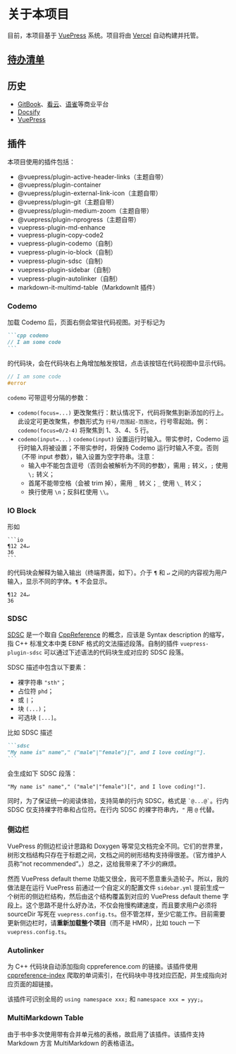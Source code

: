 # 关于本项目

目前，本项目基于 [VuePress](https://v2.vuepress.vuejs.org) 系统。项目将由 [Vercel](https://vercel.com) 自动构建并托管。

## [待办清单](/todo)

## 历史

- [GitBook](https://www.gitbook.com/)、[看云](https://www.kancloud.cn/)、[语雀](https://www.yuque.com)等商业平台
- [Docsify](https://docsify.js.org)
- [VuePress](https://v2.vuepress.vuejs.org)

## 插件

本项目使用的插件包括：

- @vuepress/plugin-active-header-links（主题自带）
- @vuepress/plugin-container
- @vuepress/plugin-external-link-icon（主题自带）
- @vuepress/plugin-git（主题自带）
- @vuepress/plugin-medium-zoom（主题自带）
- @vuepress/plugin-nprogress（主题自带）
- vuepress-plugin-md-enhance
- vuepress-plugin-copy-code2
- vuepress-plugin-codemo（自制）
- vuepress-plugin-io-block（自制）
- vuepress-plugin-sdsc（自制）
- vuepress-plugin-sidebar（自制）
- vuepress-plugin-autolinker（自制）
- markdown-it-multimd-table（MarkdownIt 插件）

### Codemo

加载 Codemo 后，页面右侧会常驻代码视图。对于标记为

~~~md
```cpp codemo
// I am some code
```
~~~

的代码块，会在代码块右上角增加触发按钮，点击该按钮在代码视图中显示代码。
```cpp codemo
// I am some code
#error
```

`codemo` 可带逗号分隔的参数：
- `codemo(focus=...)` 更改聚焦行：默认情况下，代码将聚焦到新添加的行上。此设定可更改聚焦，参数形式为 `行号/范围起-范围讫`，行号零起始。例：`codemo(focus=0/2-4)` 将聚焦到 1、3、4、5 行。
- `codemo(input=...)` `codemo(input)` 设置运行时输入。带实参时，Codemo 运行时输入将被设置；不带实参时，将保持 Codemo 运行时输入不变。否则（不带 input 参数），输入设置为空字符串。注意：
    - 输入中不能包含逗号（否则会被解析为不同的参数），需用 `;` 转义，`;` 使用 `\;` 转义；
    - 首尾不能带空格（会被 trim 掉），需用 `_` 转义；`_` 使用 `\_` 转义；
    - 换行使用 `\n`；反斜杠使用 `\\`。

### IO Block

形如
~~~
```io
¶12 24↵
36
```
~~~

的代码块会解释为输入输出（终端界面，如下）。介于 `¶` 和 `↵` 之间的内容视为用户输入，显示不同的字体。`¶` 不会显示。

```io
¶12 24↵
36
```

### SDSC

[SDSC](https://en.cppreference.com/mwiki/index.php?title=Template:sdsc) 是一个取自 [CppReference](https://zh.cppreference.com) 的概念，应该是 Syntax description 的缩写，指 C++ 标准文本中类 EBNF 格式的文法描述段落。自制的插件 `vuepress-plugin-sdsc` 可以通过下述语法的代码块生成对应的 SDSC 段落。

SDSC 描述中包含以下要素：
- 裸字符串 `"sth"`；
- 占位符 `phd`；
- 或 `|`；
- 块 `(...)`；
- 可选块 `[...]`。

比如 SDSC 描述

~~~md
```sdsc
"My name is" name"," ("male"|"female")[", and I love coding!"].
```
~~~

会生成如下 SDSC 段落：

```sdsc
"My name is" name"," ("male"|"female")[", and I love coding!"].
```

同时，为了保证统一的阅读体验，支持简单的行内 SDSC，格式是 `` `@...@` ``。行内 SDSC 仅支持裸字符串和占位符。在行内 SDSC 的裸字符串内，`"` 用 `@` 代替。

### 侧边栏

VuePress 的侧边栏设计思路和 Doxygen 等常见文档完全不同。它们的世界里，树形文档结构只存在于标题之间，文档之间的树形结构支持得很差。（官方维护人员称“not recommended”。）总之，这给我带来了不少的麻烦。

然而 VuePress default theme 功能又很全，我可不愿意重头造轮子。所以，我的做法是在运行 VuePress 前通过一个自定义的配置文件 `sidebar.yml` 提前生成一个树形的侧边栏结构，然后由这个结构覆盖到对应的 VuePress default theme 字段上。这个思路不是什么好办法，不仅会拖慢构建速度，而且要求用户必须将 sourceDir 写死在 `vuepress.config.ts`。但不管怎样，至少它能工作。目前需要更新侧边栏时，请**重新加载整个项目**（而不是 HMR），比如 touch 一下 `vuepress.config.ts`。

### Autolinker

为 C++ 代码块自动添加指向 cppreference.com 的链接。该插件使用 [cppreference-index](https://github.com/Guyutongxue/cppreference-index) 爬取的单词索引，在代码块中寻找对应匹配，并生成指向对应页面的超链接。

该插件可识别全局的 `using namespace xxx;` 和 `namespace xxx = yyy;`。

### MultiMarkdown Table

由于书中多次使用带有合并单元格的表格，故启用了该插件。该插件支持 Markdown 方言 MultiMarkdown 的表格语法。
